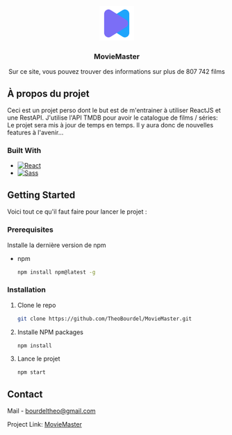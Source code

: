 <a name="readme-top"></a>

<!-- PROJECT LOGO -->
<br />
<div align="center">
  <a href="https://github.com/TheoBourdel/MovieMaster">
    <img src="src/assets/logo.svg" alt="Logo" width="80" height="80">
  </a>

  <h3 align="center">MovieMaster</h3>

  <p align="center">
    Sur ce site, vous pouvez trouver des informations sur plus de 807 742 films
  </p>
</div>


<!-- ABOUT THE PROJECT -->
## À propos du projet

Ceci est un projet perso dont le but est de m'entrainer à utiliser ReactJS et une RestAPI. J'utilise l'API TMDB pour avoir le catalogue de films / séries:
Le projet sera mis à jour de temps en temps. Il y aura donc de nouvelles features à l'avenir...


### Built With


* [![React][React.js]][React-url]
* [![Sass][Sass]][Sass-url]


<!-- GETTING STARTED -->
## Getting Started

Voici tout ce qu'il faut faire pour lancer le projet :

### Prerequisites

Installe la dernière version de npm
* npm
  ```sh
  npm install npm@latest -g
  ```

### Installation

1. Clone le repo
   ```sh
   git clone https://github.com/TheoBourdel/MovieMaster.git
   ```
3. Installe NPM packages
   ```sh
   npm install
   ```
4. Lance le projet
   ```js
   npm start
   ```



<!-- CONTACT -->
## Contact

Mail - bourdeltheo@gmail.com

Project Link: [MovieMaster](https://github.com/TheoBourdel/MovieMaster)



<!-- MARKDOWN LINKS & IMAGES -->
[React.js]: https://img.shields.io/badge/React-20232A?style=for-the-badge&logo=react&logoColor=61DAFB
[React-url]: https://reactjs.org/
[Sass-url]: https://sass-lang.com/
[Sass]: https://img.shields.io/badge/SASS-hotpink.svg?style=for-the-badge&logo=SASS&logoColor=white

